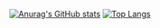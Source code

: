 [![Anurag's GitHub stats](https://github-readme-stats.vercel.app/api?username=Nanask$theme=dart)](https://github.com/anuraghazra/github-readme-stats)
[![Top Langs](https://github-readme-stats.vercel.app/api/top-langs/?username=Nanask$theme=dart)](https://github.com/anuraghazra/github-readme-stats)
